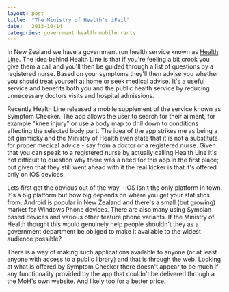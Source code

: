 ```yaml
---
layout: post
title:  "The Ministry of Health's iFail"
date:   2013-10-14
categories: government health mobile rants
---
```


In New Zealand we have a government run health service known as [Health Line](http://www.health.govt.nz/your-health/services-and-support/health-care-services/healthline). The idea behind Health Line is that if you're feeling a bit crook you give them a call and you'll then be guided through a list of questions by a registered nurse. Based on your symptoms they'll then advise you whether you should treat yourself at home or seek medical advise. It's a useful service and benefits both you and the public health service by reducing unnecessary doctors visits and hospital admissions.

Recently Health Line released a mobile supplement of the service known as Symptom Checker. The app allows the user to search for their ailment, for example "knee injury" or use a body map to drill down to conditions affecting the selected body part. The idea of the app strikes me as being a bit gimmicky and the Ministry of Health even state that it is not a substitute for proper medical advice - say from a doctor or a registered nurse. Given that you can speak to a registered nurse by actually calling Health Line it's not difficult to question why there was a need for this app in the first place; but given that they still went ahead with it the real kicker is that it's offered only on iOS devices.

Lets first get the obvious out of the way - iOS isn't the only platform in town. It's a big platform but how big depends on where you get your statistics from. Android is popular in New Zealand and there's a small (but growing) market for Windows Phone devices. There are also many using Symbian based devices and various other feature phone variants. If the Ministry of Health thought this would genuinely help people shouldn't they as a government department be obliged to make it available to the widest audience possible?

There is a way of making such applications available to anyone (or at least anyone with access to a public library) and that is through the web. Looking at what is offered by Symptom Checker there doesn't appear to be much if any functionality provided by the app that couldn't be delivered through a the MoH's own website. And likely too for a better price.